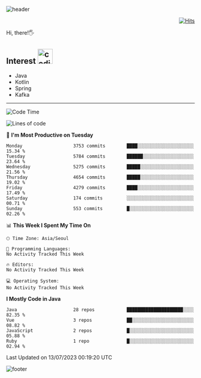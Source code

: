 ![header](https://capsule-render.vercel.app/api?type=soft&color=gradient&text=%20%20Gnoyes%20%20&fontAlign=30&fontSize=30&textBg=true&desc=Backend%20Developer&descAlign=60&descAlignY=50&&descSize=30)

<div align=right>
  
[![Hits](https://hits.seeyoufarm.com/api/count/incr/badge.svg?url=https%3A%2F%2Fgithub.com%2Fjeff-seyong)](https://hits.seeyoufarm.com)

</div>


Hi, there!🖐

## Interest <img src="https://media.giphy.com/media/bx3Cvt88j7PtM4SOaS/giphy.gif" alt="coding" width="40px" />

- Java
- Kotlin
- Spring
- Kafka

---

<!--START_SECTION:waka-->
![Code Time](http://img.shields.io/badge/Code%20Time-658%20hrs%2039%20mins-blue)

![Lines of code](https://img.shields.io/badge/From%20Hello%20World%20I%27ve%20Written-2.4%20million%20lines%20of%20code-blue)

📅 **I'm Most Productive on Tuesday** 

```text
Monday                   3753 commits        ████░░░░░░░░░░░░░░░░░░░░░   15.34 % 
Tuesday                  5784 commits        ██████░░░░░░░░░░░░░░░░░░░   23.64 % 
Wednesday                5275 commits        █████░░░░░░░░░░░░░░░░░░░░   21.56 % 
Thursday                 4654 commits        █████░░░░░░░░░░░░░░░░░░░░   19.02 % 
Friday                   4279 commits        ████░░░░░░░░░░░░░░░░░░░░░   17.49 % 
Saturday                 174 commits         ░░░░░░░░░░░░░░░░░░░░░░░░░   00.71 % 
Sunday                   553 commits         █░░░░░░░░░░░░░░░░░░░░░░░░   02.26 % 
```


📊 **This Week I Spent My Time On** 

```text
🕑︎ Time Zone: Asia/Seoul

💬 Programming Languages: 
No Activity Tracked This Week

🔥 Editors: 
No Activity Tracked This Week

💻 Operating System: 
No Activity Tracked This Week
```

**I Mostly Code in Java** 

```text
Java                     28 repos            █████████████████████░░░░   82.35 % 
Vue                      3 repos             ██░░░░░░░░░░░░░░░░░░░░░░░   08.82 % 
JavaScript               2 repos             █░░░░░░░░░░░░░░░░░░░░░░░░   05.88 % 
Ruby                     1 repo              █░░░░░░░░░░░░░░░░░░░░░░░░   02.94 % 
```




 Last Updated on 13/07/2023 00:19:20 UTC
<!--END_SECTION:waka-->

<!--

<div align=center>
  
[![Gmail Badge](https://img.shields.io/badge/Gmail-d14836?style=flat&logo=Gmail&logoColor=white&link=mailto:sedragon.kim@gmail.com)](mailto:sedragon.kim@gmail.com) 

</div>

-->


![footer](https://capsule-render.vercel.app/api?type=waving&color=gradient&height=300&section=footer&animation=twinkling&reversal=true)
